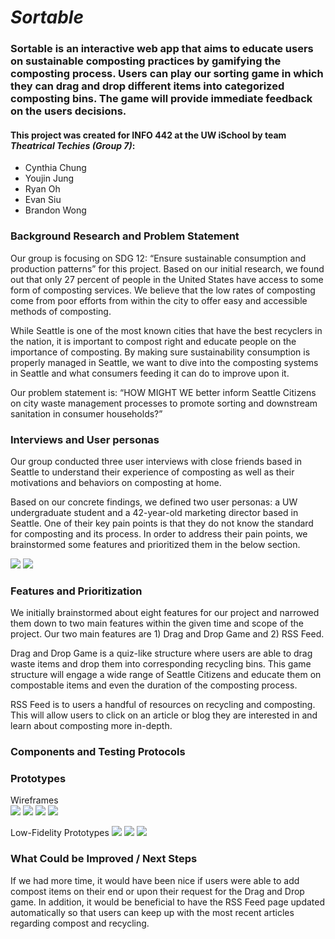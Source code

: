 # _Sortable_

### Sortable is an interactive web app that aims to educate users on sustainable composting practices by gamifying the composting process. Users can play our sorting game in which they can drag and drop different items into categorized composting bins. The game will provide immediate feedback on the users decisions. 
#### This project was created for INFO 442 at the UW iSchool by team _Theatrical Techies (Group 7)_: 
* Cynthia Chung
* Youjin Jung
* Ryan Oh
* Evan Siu
* Brandon Wong

### Background Research and Problem Statement
Our group is focusing on SDG 12: “Ensure sustainable consumption and production patterns” for this project.
Based on our initial research, we found out that only 27 percent of people in the United States have access to some form of composting services. We believe that the low rates of composting come from poor efforts from within the city to offer easy and accessible methods of composting.

While Seattle is one of the most known cities that have the best recyclers in the nation, it is important to compost right and educate people on the importance of composting. By making sure sustainability consumption is properly managed in Seattle, we want to dive into the composting systems in Seattle and what consumers feeding it can do to improve upon it.

Our problem statement is: “HOW MIGHT WE better inform Seattle Citizens on city waste management processes to promote sorting and downstream sanitation in consumer households?”

### Interviews and User personas
Our group conducted three user interviews with close friends based in Seattle to understand their experience of composting as well as their motivations and behaviors on composting at home.

Based on our concrete findings, we defined two user personas: a UW undergraduate student and a 42-year-old marketing director based in Seattle. One of their key pain points is that they do not know the standard for composting and its process. In order to address their pain points, we brainstormed some features and prioritized them in the below section.

<img src='src/Persona/Persona1.png'>
<img src='src/Persona/Persona2.png'>

### Features and Prioritization
We initially brainstormed about eight features for our project and narrowed them down to two main features within the given time and scope of the project. Our two main features are 1) Drag and Drop Game and 2) RSS Feed.

Drag and Drop Game is a quiz-like structure where users are able to drag waste items and drop them into corresponding recycling bins. This game structure will engage a wide range of Seattle Citizens and educate them on compostable items and even the duration of the composting process.

RSS Feed is to users a handful of resources on recycling and composting. This will allow users to click on an article or blog they are interested in and learn about composting more in-depth. 

### Components and Testing Protocols


### Prototypes
Wireframes
<br/>
<img src='src/Prototypes/Low1.png'>
<img src='src/Prototypes/Low2.png'>
<img src='src/Prototypes/Low3.png'>
<img src='src/Prototypes/Low4.png'>

Low-Fidelity Prototypes
<img src='src/Prototypes/Home.png'>
<img src='src/Prototypes/Feedback.png'>
<img src='src/Prototypes/Feed.png'>

### What Could be Improved / Next Steps
If we had more time, it would have been nice if users were able to add compost items on their end or upon their request for the Drag and Drop game. In addition, it would be beneficial to have the RSS Feed page updated automatically so that users can keep up with the most recent articles regarding compost and recycling.
